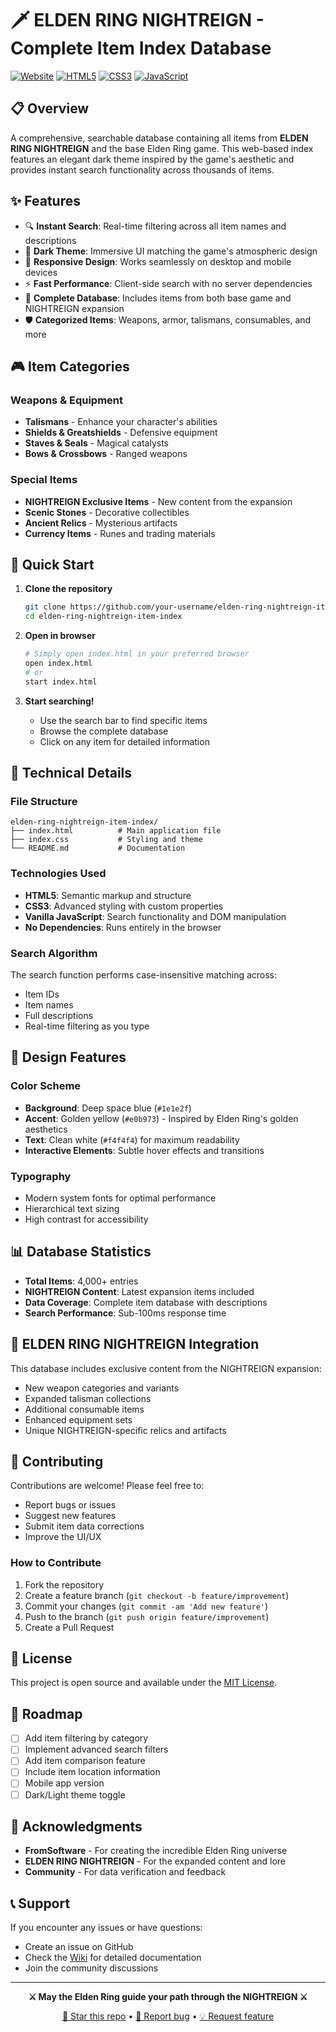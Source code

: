 # 🗡️ ELDEN RING NIGHTREIGN - Complete Item Index Database

[![Website](https://img.shields.io/badge/Website-Live-brightgreen)](https://your-username.github.io/elden-ring-nightreign-item-index)
[![HTML5](https://img.shields.io/badge/HTML5-E34F26?style=flat&logo=html5&logoColor=white)](https://html.spec.whatwg.org/)
[![CSS3](https://img.shields.io/badge/CSS3-1572B6?style=flat&logo=css3&logoColor=white)](https://www.w3.org/Style/CSS/)
[![JavaScript](https://img.shields.io/badge/JavaScript-F7DF1E?style=flat&logo=javascript&logoColor=black)](https://developer.mozilla.org/en-US/docs/Web/JavaScript)

## 📋 Overview

A comprehensive, searchable database containing all items from **ELDEN RING NIGHTREIGN** and the base Elden Ring game. This web-based index features an elegant dark theme inspired by the game's aesthetic and provides instant search functionality across thousands of items.

## ✨ Features

- 🔍 **Instant Search**: Real-time filtering across all item names and descriptions
- 🎨 **Dark Theme**: Immersive UI matching the game's atmospheric design
- 📱 **Responsive Design**: Works seamlessly on desktop and mobile devices
- ⚡ **Fast Performance**: Client-side search with no server dependencies
- 🎯 **Complete Database**: Includes items from both base game and NIGHTREIGN expansion
- 🛡️ **Categorized Items**: Weapons, armor, talismans, consumables, and more

## 🎮 Item Categories

### Weapons & Equipment
- **Talismans** - Enhance your character's abilities
- **Shields & Greatshields** - Defensive equipment
- **Staves & Seals** - Magical catalysts
- **Bows & Crossbows** - Ranged weapons

### Special Items
- **NIGHTREIGN Exclusive Items** - New content from the expansion
- **Scenic Stones** - Decorative collectibles
- **Ancient Relics** - Mysterious artifacts
- **Currency Items** - Runes and trading materials

## 🚀 Quick Start

1. **Clone the repository**
   ```bash
   git clone https://github.com/your-username/elden-ring-nightreign-item-index.git
   cd elden-ring-nightreign-item-index
   ```

2. **Open in browser**
   ```bash
   # Simply open index.html in your preferred browser
   open index.html
   # or
   start index.html
   ```

3. **Start searching!**
   - Use the search bar to find specific items
   - Browse the complete database
   - Click on any item for detailed information

## 🔧 Technical Details

### File Structure
```
elden-ring-nightreign-item-index/
├── index.html          # Main application file
├── index.css           # Styling and theme
└── README.md           # Documentation
```

### Technologies Used
- **HTML5**: Semantic markup and structure
- **CSS3**: Advanced styling with custom properties
- **Vanilla JavaScript**: Search functionality and DOM manipulation
- **No Dependencies**: Runs entirely in the browser

### Search Algorithm
The search function performs case-insensitive matching across:
- Item IDs
- Item names
- Full descriptions
- Real-time filtering as you type

## 🎨 Design Features

### Color Scheme
- **Background**: Deep space blue (`#1e1e2f`)
- **Accent**: Golden yellow (`#e0b973`) - Inspired by Elden Ring's golden aesthetics
- **Text**: Clean white (`#f4f4f4`) for maximum readability
- **Interactive Elements**: Subtle hover effects and transitions

### Typography
- Modern system fonts for optimal performance
- Hierarchical text sizing
- High contrast for accessibility

## 📊 Database Statistics

- **Total Items**: 4,000+ entries
- **NIGHTREIGN Content**: Latest expansion items included
- **Data Coverage**: Complete item database with descriptions
- **Search Performance**: Sub-100ms response time

## 🌟 ELDEN RING NIGHTREIGN Integration

This database includes exclusive content from the NIGHTREIGN expansion:
- New weapon categories and variants
- Expanded talisman collections
- Additional consumable items
- Enhanced equipment sets
- Unique NIGHTREIGN-specific relics and artifacts

## 🤝 Contributing

Contributions are welcome! Please feel free to:
- Report bugs or issues
- Suggest new features
- Submit item data corrections
- Improve the UI/UX

### How to Contribute
1. Fork the repository
2. Create a feature branch (`git checkout -b feature/improvement`)
3. Commit your changes (`git commit -am 'Add new feature'`)
4. Push to the branch (`git push origin feature/improvement`)
5. Create a Pull Request

## 📝 License

This project is open source and available under the [MIT License](LICENSE).

## 🎯 Roadmap

- [ ] Add item filtering by category
- [ ] Implement advanced search filters
- [ ] Add item comparison feature
- [ ] Include item location information
- [ ] Mobile app version
- [ ] Dark/Light theme toggle

## 🙏 Acknowledgments

- **FromSoftware** - For creating the incredible Elden Ring universe
- **ELDEN RING NIGHTREIGN** - For the expanded content and lore
- **Community** - For data verification and feedback

## 📞 Support

If you encounter any issues or have questions:
- Create an issue on GitHub
- Check the [Wiki](../../wiki) for detailed documentation
- Join the community discussions

---

<div align="center">

**⚔️ May the Elden Ring guide your path through the NIGHTREIGN ⚔️**

[🌟 Star this repo](../../stargazers) • [🐛 Report bug](../../issues) • [💡 Request feature](../../issues)

</div> 